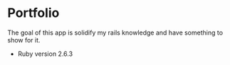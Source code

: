 # Portfolio

The goal of this app is solidify my rails knowledge and have something to show for it.

* Ruby version
2.6.3

